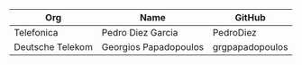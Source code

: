| Org                    | Name                     | GitHub                   |
| -----------------------| -------------------------| -------------------------|
| Telefonica             | Pedro Diez Garcia        | PedroDiez                |
| Deutsche Telekom       | Georgios Papadopoulos    | grgpapadopoulos          |

